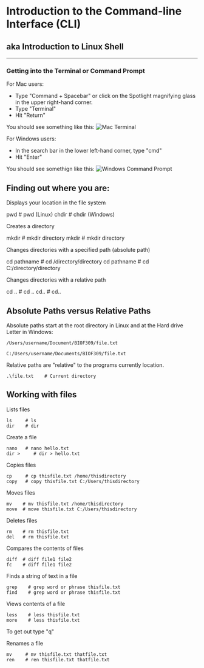 
# Introduction to the Command-line Interface (CLI)

## aka Introduction to Linux Shell

---

### Getting into the Terminal or Command Prompt

For Mac users:
- Type "Command + Spacebar" or click on the Spotlight magnifying glass in the upper right-hand corner.
- Type "Terminal"
- Hit "Return"

You should see something like this:
![Mac Terminal](https://www.imore.com/sites/imore.com/files/styles/larger/public/field/image/2016/03/13-add-spacers-terminal.jpg?itok=tAISaSDn)

For Windows users:
- In the search bar in the lower left-hand corner, type "cmd"
- Hit "Enter"

You should see somethign like this:
![Windows Command Prompt](http://cdn.technorms.com/assets/1starterimage19.png)

## Finding out where you are:

Displays your location in the file system

  pwd     # pwd (Linux)
	chdir   # chdir (Windows)


Creates a directory

  mkdir   # mkdir directory
	mkdir   # mkdir directory


Changes directories with a specified path (absolute path)

  cd pathname    # cd /directory/directory
	cd pathname    # cd C:/directory/directory


Changes directories with a relative path

  cd ..   # cd ..
	cd..    # cd..

## Absolute Paths versus Relative Paths

Absolute paths start at the root directory in Linux and at the Hard drive Letter in Windows:

    /Users/username/Document/BIOF309/file.txt

    C:/Users/username/Documents/BIOF309/file.txt

Relative paths are "relative" to the programs currently location.

    .\file.txt    # Current directory

## Working with files

Lists files

    ls     # ls
    dir    # dir

Create a file

    nano   # nano hello.txt
    dir >     # dir > hello.txt

Copies files

    cp     # cp thisfile.txt /home/thisdirectory
    copy   # copy thisfile.txt C:/Users/thisdirectory




Moves files

    mv    # mv thisfile.txt /home/thisdirectory
	move  # move thisfile.txt C:/Users/thisdirectory




Deletes files

    rm    # rm thisfile.txt
	del   # rm thisfile.txt



Compares the contents of files

    diff  # diff file1 file2
	fc    # diff file1 file2



Finds a string of text in a file

    grep    # grep word or phrase thisfile.txt
	find    # grep word or phrase thisfile.txt




Views contents of a file

    less    # less thisfile.txt
	more    # less thisfile.txt

To get out type "q"


Renames a file

    mv     # mv thisfile.txt thatfile.txt
	ren    # ren thisfile.txt thatfile.txt
